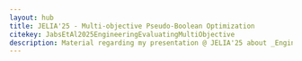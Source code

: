 ```yaml
---
layout: hub
title: JELIA'25 - Multi-objective Pseudo-Boolean Optimization
citekey: JabsEtAl2025EngineeringEvaluatingMultiObjective
description: Material regarding my presentation @ JELIA'25 about _Engineering and Evaluating Multi-objective Pseudo-Boolean Optimizers_.
---
```

